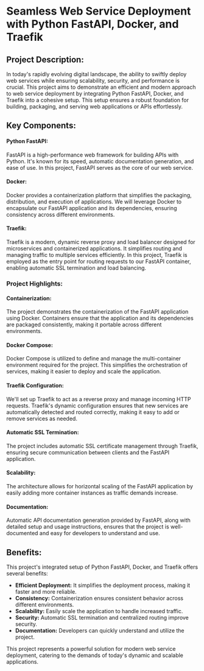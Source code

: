 # Seamless Web Service Deployment with Python FastAPI, Docker, and Traefik
## Project Description:

In today's rapidly evolving digital landscape, the ability to swiftly deploy web services while ensuring scalability, security, and performance is crucial. This project aims to demonstrate an efficient and modern approach to web service deployment by integrating Python FastAPI, Docker, and Traefik into a cohesive setup. This setup ensures a robust foundation for building, packaging, and serving web applications or APIs effortlessly.

## Key Components:

#### Python FastAPI:

FastAPI is a high-performance web framework for building APIs with Python. It's known for its speed, automatic documentation generation, and ease of use. In this project, FastAPI serves as the core of our web service.
#### Docker:

Docker provides a containerization platform that simplifies the packaging, distribution, and execution of applications. We will leverage Docker to encapsulate our FastAPI application and its dependencies, ensuring consistency across different environments.
#### Traefik:

Traefik is a modern, dynamic reverse proxy and load balancer designed for microservices and containerized applications. It simplifies routing and managing traffic to multiple services efficiently. In this project, Traefik is employed as the entry point for routing requests to our FastAPI container, enabling automatic SSL termination and load balancing.
### Project Highlights:

#### Containerization:

The project demonstrates the containerization of the FastAPI application using Docker. Containers ensure that the application and its dependencies are packaged consistently, making it portable across different environments.
#### Docker Compose:

Docker Compose is utilized to define and manage the multi-container environment required for the project. This simplifies the orchestration of services, making it easier to deploy and scale the application.
#### Traefik Configuration:

We'll set up Traefik to act as a reverse proxy and manage incoming HTTP requests. Traefik's dynamic configuration ensures that new services are automatically detected and routed correctly, making it easy to add or remove services as needed.
#### Automatic SSL Termination:

The project includes automatic SSL certificate management through Traefik, ensuring secure communication between clients and the FastAPI application.
#### Scalability:

The architecture allows for horizontal scaling of the FastAPI application by easily adding more container instances as traffic demands increase.
#### Documentation:

Automatic API documentation generation provided by FastAPI, along with detailed setup and usage instructions, ensures that the project is well-documented and easy for developers to understand and use.
## Benefits:

This project's integrated setup of Python FastAPI, Docker, and Traefik offers several benefits:

- **Efficient Deployment:** It simplifies the deployment process, making it faster and more reliable.
- **Consistency:** Containerization ensures consistent behavior across different environments.
- **Scalability:** Easily scale the application to handle increased traffic.
- **Security:** Automatic SSL termination and centralized routing improve security.
- **Documentation:** Developers can quickly understand and utilize the project.

This project represents a powerful solution for modern web service deployment, catering to the demands of today's dynamic and scalable applications.
